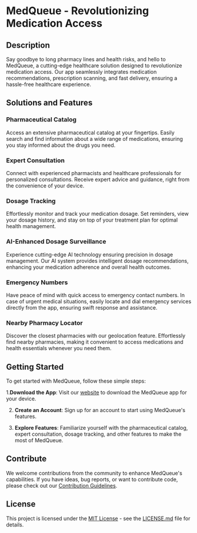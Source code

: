 # MedQueue - Revolutionizing Medication Access 

##  Description

Say goodbye to long pharmacy lines and health risks, and hello to MedQueue, a cutting-edge healthcare solution designed to revolutionize medication access. Our app seamlessly integrates medication recommendations, prescription scanning, and fast delivery, ensuring a hassle-free healthcare experience.

## Solutions and Features

### Pharmaceutical Catalog
Access an extensive pharmaceutical catalog at your fingertips. Easily search and find information about a wide range of medications, ensuring you stay informed about the drugs you need.

### Expert Consultation
Connect with experienced pharmacists and healthcare professionals for personalized consultations. Receive expert advice and guidance, right from the convenience of your device.

### Dosage Tracking
Effortlessly monitor and track your medication dosage. Set reminders, view your dosage history, and stay on top of your treatment plan for optimal health management.

### AI-Enhanced Dosage Surveillance
Experience cutting-edge AI technology ensuring precision in dosage management. Our AI system provides intelligent dosage recommendations, enhancing your medication adherence and overall health outcomes.

### Emergency Numbers
Have peace of mind with quick access to emergency contact numbers. In case of urgent medical situations, easily locate and dial emergency services directly from the app, ensuring swift response and assistance.

### Nearby Pharmacy Locator
Discover the closest pharmacies with our geolocation feature. Effortlessly find nearby pharmacies, making it convenient to access medications and health essentials whenever you need them.

## Getting Started

To get started with MedQueue, follow these simple steps:

1.**Download the App**: Visit our [website](https://medqueue-app.vercel.app/) to download the MedQueue app for your device.

2. **Create an Account**: Sign up for an account to start using MedQueue's features.

3. **Explore Features**: Familiarize yourself with the pharmaceutical catalog, expert consultation, dosage tracking, and other features to make the most of MedQueue.

## Contribute

We welcome contributions from the community to enhance MedQueue's capabilities. If you have ideas, bug reports, or want to contribute code, please check out our [Contribution Guidelines](CONTRIBUTING.md).

## License

This project is licensed under the [MIT License](LICENSE.md) - see the [LICENSE.md](LICENSE.md) file for details.
